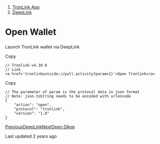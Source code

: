   1. [TronLink App](/tronlink-app)
  2. [DeepLink](/tronlink-app/deeplink)



# Open Wallet

### 

Launch TronLink wallet via DeepLink

Copy
    
    
    // Tronlink-v4.10.0
    // Link
    <a href='tronlinkoutside://pull.activity?param={}'>Open Tronlink</a>

Copy
    
    
    // The parameter of param is the protocol data in json format
    // Note: json.toString needs to be encoded with urlencode
    {
    	"action": "open",
    	"protocol": "tronlink",
    	"version": "1.0"
    }

[PreviousDeepLink](/tronlink-app/deeplink)[NextOpen DApp](/tronlink-app/deeplink/open-dapp)

Last updated 2 years ago
